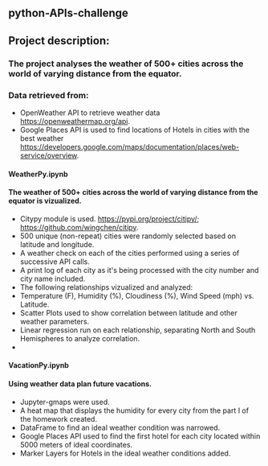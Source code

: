 ## python-APIs-challenge

## Project description:
### The project analyses the weather of 500+ cities across the world of varying distance from the equator.

### Data retrieved from:
* OpenWeather API to retrieve weather data https://openweathermap.org/api.
* Google Places API is used to find locations of Hotels in cities with the best weather https://developers.google.com/maps/documentation/places/web-service/overview.

#### WeatherPy.ipynb
#### The weather of 500+ cities across the world of varying distance from the equator is vizualized.
* Citypy module is used. https://pypi.org/project/citipy/; https://github.com/wingchen/citipy.
* 500 unique (non-repeat) cities were randomly selected based on latitude and longitude.
* A weather check on each of the cities performed using a series of successive API calls.
* A print log of each city as it's being processed with the city number and city name included.
* The following relationships vizualized and analyzed:
* Temperature (F), Humidity (%), Cloudiness (%), Wind Speed (mph) vs. Latitude.
* Scatter Plots used to show correlation between latitude and other weather parameters.
* Linear regression run on each relationship, separating North and South Hemispheres to analyze correlation.
* 

#### VacationPy.ipynb
#### Using weather data plan future vacations.
* Jupyter-gmaps were used.
* A heat map that displays the humidity for every city from the part I of the homework created.
* DataFrame to find an ideal weather condition was narrowed.
* Google Places API used to find the first hotel for each city located within 5000 meters of ideal coordinates.
* Marker Layers for Hotels in the ideal weather conditions added.
